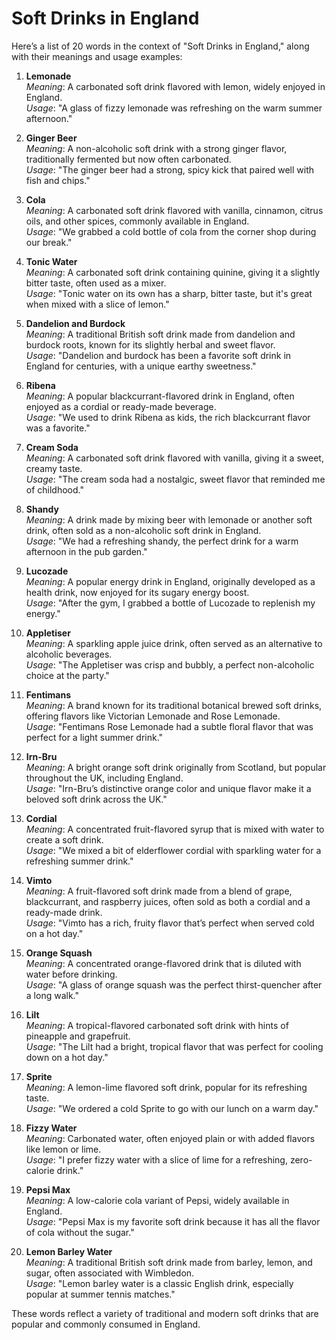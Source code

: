 # Soft Drinks in England

Here’s a list of 20 words in the context of "Soft Drinks in England," along with their meanings and usage examples:

1. **Lemonade**  
   *Meaning*: A carbonated soft drink flavored with lemon, widely enjoyed in England.  
   *Usage*: "A glass of fizzy lemonade was refreshing on the warm summer afternoon."

2. **Ginger Beer**  
   *Meaning*: A non-alcoholic soft drink with a strong ginger flavor, traditionally fermented but now often carbonated.  
   *Usage*: "The ginger beer had a strong, spicy kick that paired well with fish and chips."

3. **Cola**  
   *Meaning*: A carbonated soft drink flavored with vanilla, cinnamon, citrus oils, and other spices, commonly available in England.  
   *Usage*: "We grabbed a cold bottle of cola from the corner shop during our break."

4. **Tonic Water**  
   *Meaning*: A carbonated soft drink containing quinine, giving it a slightly bitter taste, often used as a mixer.  
   *Usage*: "Tonic water on its own has a sharp, bitter taste, but it's great when mixed with a slice of lemon."

5. **Dandelion and Burdock**  
   *Meaning*: A traditional British soft drink made from dandelion and burdock roots, known for its slightly herbal and sweet flavor.  
   *Usage*: "Dandelion and burdock has been a favorite soft drink in England for centuries, with a unique earthy sweetness."

6. **Ribena**  
   *Meaning*: A popular blackcurrant-flavored drink in England, often enjoyed as a cordial or ready-made beverage.  
   *Usage*: "We used to drink Ribena as kids, the rich blackcurrant flavor was a favorite."

7. **Cream Soda**  
   *Meaning*: A carbonated soft drink flavored with vanilla, giving it a sweet, creamy taste.  
   *Usage*: "The cream soda had a nostalgic, sweet flavor that reminded me of childhood."

8. **Shandy**  
   *Meaning*: A drink made by mixing beer with lemonade or another soft drink, often sold as a non-alcoholic soft drink in England.  
   *Usage*: "We had a refreshing shandy, the perfect drink for a warm afternoon in the pub garden."

9. **Lucozade**  
   *Meaning*: A popular energy drink in England, originally developed as a health drink, now enjoyed for its sugary energy boost.  
   *Usage*: "After the gym, I grabbed a bottle of Lucozade to replenish my energy."

10. **Appletiser**  
    *Meaning*: A sparkling apple juice drink, often served as an alternative to alcoholic beverages.  
    *Usage*: "The Appletiser was crisp and bubbly, a perfect non-alcoholic choice at the party."

11. **Fentimans**  
    *Meaning*: A brand known for its traditional botanical brewed soft drinks, offering flavors like Victorian Lemonade and Rose Lemonade.  
    *Usage*: "Fentimans Rose Lemonade had a subtle floral flavor that was perfect for a light summer drink."

12. **Irn-Bru**  
    *Meaning*: A bright orange soft drink originally from Scotland, but popular throughout the UK, including England.  
    *Usage*: "Irn-Bru’s distinctive orange color and unique flavor make it a beloved soft drink across the UK."

13. **Cordial**  
    *Meaning*: A concentrated fruit-flavored syrup that is mixed with water to create a soft drink.  
    *Usage*: "We mixed a bit of elderflower cordial with sparkling water for a refreshing summer drink."

14. **Vimto**  
    *Meaning*: A fruit-flavored soft drink made from a blend of grape, blackcurrant, and raspberry juices, often sold as both a cordial and a ready-made drink.  
    *Usage*: "Vimto has a rich, fruity flavor that’s perfect when served cold on a hot day."

15. **Orange Squash**  
    *Meaning*: A concentrated orange-flavored drink that is diluted with water before drinking.  
    *Usage*: "A glass of orange squash was the perfect thirst-quencher after a long walk."

16. **Lilt**  
    *Meaning*: A tropical-flavored carbonated soft drink with hints of pineapple and grapefruit.  
    *Usage*: "The Lilt had a bright, tropical flavor that was perfect for cooling down on a hot day."

17. **Sprite**  
    *Meaning*: A lemon-lime flavored soft drink, popular for its refreshing taste.  
    *Usage*: "We ordered a cold Sprite to go with our lunch on a warm day."

18. **Fizzy Water**  
    *Meaning*: Carbonated water, often enjoyed plain or with added flavors like lemon or lime.  
    *Usage*: "I prefer fizzy water with a slice of lime for a refreshing, zero-calorie drink."

19. **Pepsi Max**  
    *Meaning*: A low-calorie cola variant of Pepsi, widely available in England.  
    *Usage*: "Pepsi Max is my favorite soft drink because it has all the flavor of cola without the sugar."

20. **Lemon Barley Water**  
    *Meaning*: A traditional British soft drink made from barley, lemon, and sugar, often associated with Wimbledon.  
    *Usage*: "Lemon barley water is a classic English drink, especially popular at summer tennis matches."

These words reflect a variety of traditional and modern soft drinks that are popular and commonly consumed in England.
